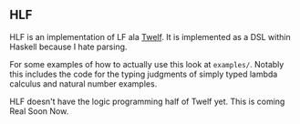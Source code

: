 ## HLF

HLF is an implementation of LF ala [Twelf][twelf]. It is implemented
as a DSL within Haskell because I hate parsing.

For some examples of how to actually use this look at
`examples/`. Notably this includes the code for the typing judgments
of simply typed lambda calculus and natural number examples.

HLF doesn't have the logic programming half of Twelf yet. This is
coming Real Soon Now.

[twelf]: http://twelf.org
